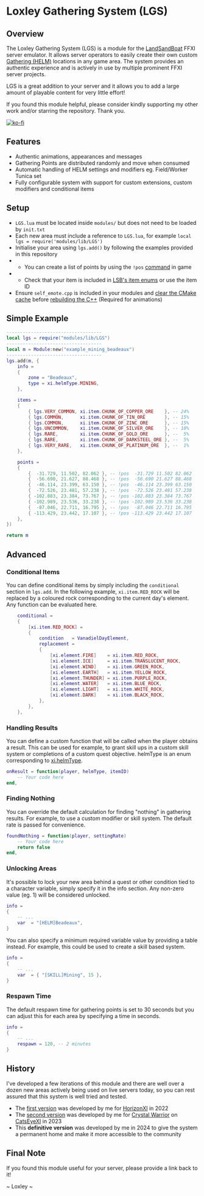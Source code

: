 # Loxley Gathering System (LGS)

## Overview
The Loxley Gathering System (LGS) is a module for the [LandSandBoat](https://github.com/LandSandBoat/server) FFXI server emulator. It allows server operators to easily create their own custom [Gathering (HELM)](https://www.bg-wiki.com/ffxi/Category:Gathering) locations in any game area. The system provides an authentic experience and is actively in use by multiple prominent FFXI server projects.

LGS is a great addition to your server and it allows you to add a large amount of playable content for very little effort!

If you found this module helpful, please consider kindly supporting my other work and/or starring the repository. Thank you.

[![ko-fi](https://ko-fi.com/img/githubbutton_sm.svg)](https://ko-fi.com/loxleygames)

## Features
* Authentic animations, appearances and messages
* Gathering Points are distributed randomly and move when consumed
* Automatic handling of HELM settings and modifiers eg. Field/Worker Tunica set
* Fully configurable system with support for custom extensions, custom modifiers and conditional items

## Setup
* `LGS.lua` must be located inside `modules/` but does not need to be loaded by `init.txt`
* Each new area must include a reference to `LGS.lua`, for example `local lgs = require('modules/lib/LGS')`
* Initialise your area using `lgs.add()` by following the examples provided in this repository
* * You can create a list of points by using the `!pos` [command](https://github.com/LandSandBoat/server/blob/base/scripts/commands/pos.lua) in game
* * Check that your item is included in [LSB's item enums](https://github.com/LandSandBoat/server/blob/base/scripts/enum/item.lua) or use the item ID
* Ensure `self_emote.cpp` is included in your modules and [clear the CMake cache](https://github.com/LandSandBoat/server/wiki/Module-Guide#cpp-modules) before [rebuilding the C++](https://github.com/LandSandBoat/server/wiki/Quick-Start-Guide) (Required for animations)

## Simple Example
```lua
-----------------------------------
local lgs = require("modules/lib/LGS")
-----------------------------------
local m = Module:new("example_mining_beadeaux")
-----------------------------------
lgs.add(m, {
    info =
    {
        zone = "Beadeaux",
        type = xi.helmType.MINING,
    },

    items =
    {
        { lgs.VERY_COMMON, xi.item.CHUNK_OF_COPPER_ORE    }, -- 24%
        { lgs.COMMON,      xi.item.CHUNK_OF_TIN_ORE       }, -- 15%
        { lgs.COMMON,      xi.item.CHUNK_OF_ZINC_ORE      }, -- 15%
        { lgs.UNCOMMON,    xi.item.CHUNK_OF_SILVER_ORE    }, -- 10%
        { lgs.RARE,        xi.item.CHUNK_OF_GOLD_ORE      }, --  5%
        { lgs.RARE,        xi.item.CHUNK_OF_DARKSTEEL_ORE }, --  5%
        { lgs.VERY_RARE,   xi.item.CHUNK_OF_PLATINUM_ORE  }, --  1%
    },

    points =
    {
        {  -31.729, 11.502, 82.062 }, -- !pos  -31.729 11.502 82.062
        {  -56.690, 21.627, 88.468 }, -- !pos  -56.690 21.627 88.468
        {  -46.114, 23.399, 63.150 }, -- !pos  -46.114 23.399 63.150
        {  -72.526, 23.481, 57.238 }, -- !pos  -72.526 23.481 57.238
        { -102.883, 23.384, 73.767 }, -- !pos -102.883 23.384 73.767
        { -102.989, 23.536, 33.238 }, -- !pos -102.989 23.536 33.238
        {  -87.046, 22.711, 16.795 }, -- !pos  -87.046 22.711 16.795
        { -113.429, 23.442, 17.107 }, -- !pos -113.429 23.442 17.107
    },
})

return m
```

## Advanced

### Conditional Items
You can define conditional items by simply including the `conditional` section in `lgs.add`. In the following example, `xi.item.RED_ROCK` will be replaced by a coloured rock corresponding to the current day's element. Any function can be evaluated here.
```lua
    conditional =
    {
        [xi.item.RED_ROCK] =
        {
            condition   = VanadielDayElement,
            replacement =
            {
                [xi.element.FIRE]    = xi.item.RED_ROCK,
                [xi.element.ICE]     = xi.item.TRANSLUCENT_ROCK,
                [xi.element.WIND]    = xi.item.GREEN_ROCK,
                [xi.element.EARTH]   = xi.item.YELLOW_ROCK,
                [xi.element.THUNDER] = xi.item.PURPLE_ROCK,
                [xi.element.WATER]   = xi.item.BLUE_ROCK,
                [xi.element.LIGHT]   = xi.item.WHITE_ROCK,
                [xi.element.DARK]    = xi.item.BLACK_ROCK,
            },
        },
    },
```

### Handling Results
You can define a custom function that will be called when the player obtains a result. This can be used for example, to grant skill ups in a custom skill system or completions of a custom quest objective. helmType is an enum corresponding to [xi.helmType](https://github.com/LandSandBoat/server/blob/base/scripts/enum/helm_type.lua).
```lua
onResult = function(player, helmType, itemID)
    -- Your code here
end,
```

### Finding Nothing
You can override the default calculation for finding "nothing" in gathering results. For example, to use a custom modifier or skill system. The default rate is passed for convenience.
```lua
foundNothing = function(player, settingRate)
    -- Your code here
    return false
end,
```

### Unlocking Areas
It's possible to lock your new area behind a quest or other condition tied to a character variable, simply specify it in the info section. Any non-zero value (eg. 1) will be considered unlocked.
```lua
info =
{
    -- ...
    var  = "[HELM]Beadeaux",
}
```

You can also specify a minimum required variable value by providing a table instead. For example, this could be used to create a skill based system.
```lua
info =
{
    -- ...
    var  = { "[SKILL]Mining", 15 },
}
```

### Respawn Time
The default respawn time for gathering points is set to 30 seconds but you can adjust this for each area by specifying a time in seconds.
```lua
info =
{
    -- ...
    respawn = 120, -- 2 minutes
}
```

## History
I've developed a few iterations of this module and there are well over a dozen new areas actively being used on live servers today, so you can rest assured that this system is well tried and tested.

* The [first version](https://horizonffxi.wiki/Category:Harvesting#Beaucedine_Glacier) was developed by me for [HorizonXI](https://horizonxi.com/) in 2022
* The [second version](https://www.bg-wiki.com/ffxi/CatsEyeXI_Systems/HELM) was developed by me for [Crystal Warrior](https://www.catseyexi.com/cw) on [CatsEyeXI](https://www.catseyexi.com/) in 2023
* This __definitive version__ was developed by me in 2024 to give the system a permanent home and make it more accessible to the community

## Final Note
If you found this module useful for your server, please provide a link back to it!

~ Loxley ~
